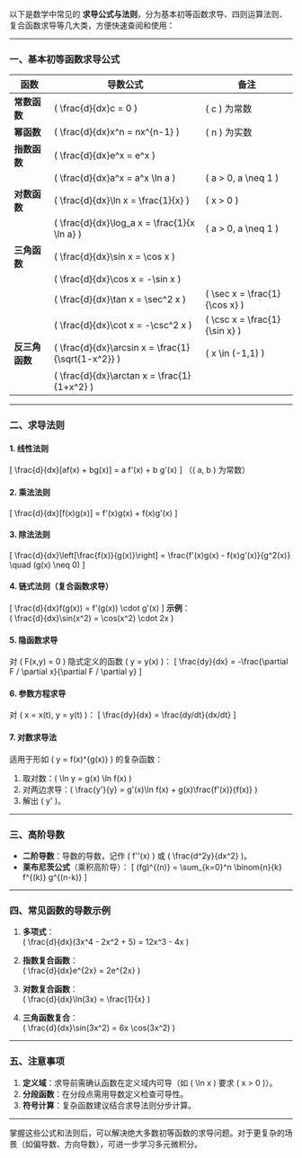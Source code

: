 以下是数学中常见的 **求导公式与法则**，分为基本初等函数求导、四则运算法则、复合函数求导等几大类，方便快速查阅和使用：

---

### **一、基本初等函数求导公式**
| 函数                | 导数公式                          | 备注                     |
|---------------------|----------------------------------|--------------------------|
| **常数函数**         | \( \frac{d}{dx}c = 0 \)          | \( c \) 为常数           |
| **幂函数**           | \( \frac{d}{dx}x^n = nx^{n-1} \) | \( n \) 为实数           |
| **指数函数**         | \( \frac{d}{dx}e^x = e^x \)      |                          |
|                     | \( \frac{d}{dx}a^x = a^x \ln a \) | \( a > 0, a \neq 1 \)    |
| **对数函数**         | \( \frac{d}{dx}\ln x = \frac{1}{x} \) | \( x > 0 \)             |
|                     | \( \frac{d}{dx}\log_a x = \frac{1}{x \ln a} \) | \( a > 0, a \neq 1 \) |
| **三角函数**         | \( \frac{d}{dx}\sin x = \cos x \) |                          |
|                     | \( \frac{d}{dx}\cos x = -\sin x \) |                         |
|                     | \( \frac{d}{dx}\tan x = \sec^2 x \) | \( \sec x = \frac{1}{\cos x} \) |
|                     | \( \frac{d}{dx}\cot x = -\csc^2 x \) | \( \csc x = \frac{1}{\sin x} \) |
| **反三角函数**       | \( \frac{d}{dx}\arcsin x = \frac{1}{\sqrt{1-x^2}} \) | \( x \in (-1,1) \) |
|                     | \( \frac{d}{dx}\arctan x = \frac{1}{1+x^2} \) |                     |

---

### **二、求导法则**
#### 1. **线性法则**
\[
\frac{d}{dx}[af(x) + bg(x)] = a f'(x) + b g'(x)
\]
（\( a, b \) 为常数）

#### 2. **乘法法则**
\[
\frac{d}{dx}[f(x)g(x)] = f'(x)g(x) + f(x)g'(x)
\]

#### 3. **除法法则**
\[
\frac{d}{dx}\left[\frac{f(x)}{g(x)}\right] = \frac{f'(x)g(x) - f(x)g'(x)}{g^2(x)} \quad (g(x) \neq 0)
\]

#### 4. **链式法则（复合函数求导）**
\[
\frac{d}{dx}f(g(x)) = f'(g(x)) \cdot g'(x)
\]
**示例**：  
\( \frac{d}{dx}\sin(x^2) = \cos(x^2) \cdot 2x \)

#### 5. **隐函数求导**
对 \( F(x,y) = 0 \) 隐式定义的函数 \( y = y(x) \)：
\[
\frac{dy}{dx} = -\frac{\partial F / \partial x}{\partial F / \partial y}
\]

#### 6. **参数方程求导**
对 \( x = x(t), y = y(t) \)：
\[
\frac{dy}{dx} = \frac{dy/dt}{dx/dt}
\]

#### 7. **对数求导法**
适用于形如 \( y = f(x)^{g(x)} \) 的复杂函数：
1. 取对数：\( \ln y = g(x) \ln f(x) \)
2. 对两边求导：\( \frac{y'}{y} = g'(x)\ln f(x) + g(x)\frac{f'(x)}{f(x)} \)
3. 解出 \( y' \)。

---

### **三、高阶导数**
- **二阶导数**：导数的导数，记作 \( f''(x) \) 或 \( \frac{d^2y}{dx^2} \)。
- **莱布尼茨公式**（乘积高阶导）：
  \[
  (fg)^{(n)} = \sum_{k=0}^n \binom{n}{k} f^{(k)} g^{(n-k)}
  \]

---

### **四、常见函数的导数示例**
1. **多项式**：  
   \( \frac{d}{dx}(3x^4 - 2x^2 + 5) = 12x^3 - 4x \)

2. **指数复合函数**：  
   \( \frac{d}{dx}e^{2x} = 2e^{2x} \)

3. **对数复合函数**：  
   \( \frac{d}{dx}\ln(3x) = \frac{1}{x} \)

4. **三角函数复合**：  
   \( \frac{d}{dx}\sin(3x^2) = 6x \cos(3x^2) \)

---

### **五、注意事项**
1. **定义域**：求导前需确认函数在定义域内可导（如 \( \ln x \) 要求 \( x > 0 \)）。
2. **分段函数**：在分段点需用导数定义检查可导性。
3. **符号计算**：复杂函数建议结合求导法则分步计算。

---

掌握这些公式和法则后，可以解决绝大多数初等函数的求导问题。对于更复杂的场景（如偏导数、方向导数），可进一步学习多元微积分。